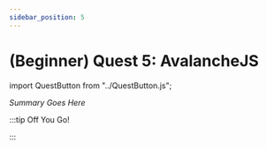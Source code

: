 ```yaml
---
sidebar_position: 5
---
```


# (Beginner) Quest 5: AvalancheJS
import QuestButton from "../QuestButton.js";

_Summary Goes Here_

:::tip Off You Go!

<QuestButton text="Quest" />

:::

